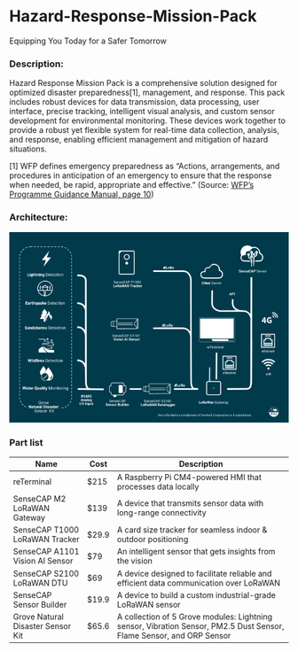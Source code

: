 # Hazard-Response-Mission-Pack

Equipping You Today for a Safer Tomorrow

### Description:

Hazard Response Mission Pack is a comprehensive solution designed for optimized disaster preparedness[1], management, and response. This pack includes robust devices for data transmission, data processing,  user interface, precise tracking, intelligent visual analysis, and custom sensor development for environmental monitoring. These devices work together to provide a robust yet flexible system for real-time data collection, analysis, and response, enabling efficient management and mitigation of hazard situations.

[1] WFP defines emergency preparedness as “Actions, arrangements, and procedures in anticipation of an emergency to ensure that the response when needed, be rapid, appropriate and effective.” (Source: [WFP’s Programme Guidance Manual, page 10](https://documents.wfp.org/stellent/groups/public/documents/resources/wfp251892.pdf))

### Architecture:

![image](./img/info-blue.png)


### Part list
| **Name**                          | **Cost** | **Description**                                                                                                      |
|-----------------------------------|----------|----------------------------------------------------------------------------------------------------------------------|
| reTerminal                        | $215     | A Raspberry Pi CM4-powered HMI that processes data locally                                                           |
| SenseCAP M2 LoRaWAN Gateway       | $139     | A device that transmits sensor data with long-range connectivity                                                     |
| SenseCAP T1000 LoRaWAN Tracker    | $29.9    | A card size tracker for seamless indoor & outdoor positioning                                                        |
| SenseCAP A1101 Vision AI Sensor   | $79      | An intelligent sensor that gets insights from the vision                                                             |
| SenseCAP S2100 LoRaWAN DTU        | $69      | A device designed to facilitate reliable and efficient data communication over LoRaWAN                               |
| SenseCAP Sensor Builder           | $19.9    | A device to build a custom industrial-grade LoRaWAN sensor                                                           |
| Grove Natural Disaster Sensor Kit | $65.6    | A collection of 5 Grove modules: Lightning sensor, Vibration Sensor, PM2.5 Dust Sensor, Flame Sensor, and ORP Sensor |
